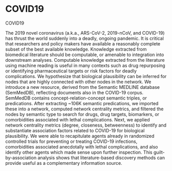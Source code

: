 # COVID19
COVID19

The 2019 novel coronavirus (a.k.a., ARS-CoV-2, 2019-nCoV, and COVID-19) has thrust the world suddenly into a deadly, ongoing pandemic. It is critical that researchers and policy makers have available a reasonably complete subset of the best available knowledge. Knowledge extracted from biomedical literature should be computable, or amenable to integration into downstream analyses. Computable knowledge extracted from the literature using machine reading is useful in many contexts such as drug repurposing or identifying pharmaceutical targets or risk factors for deadly complications. We hypothesize that biological plausibility can be inferred for nodes that are highly connected with other nodes in the network. We introduce a new resource, derived from the Semantic MEDLINE database (SemMedDB), reflecting documents also in the COVID-19 corpus. SemMedDB contains concept-relation-concept semantic triples, or predications. After extracting ~106K semantic predications, we imported these into a network, computed network centrality metrics, and filtered the nodes by semantic type to search for drugs, drug targets, biomarkers, or comorbidities associated with lethal complications. Next, we applied network centrality metrics (degree, closeness, betweenness) to identify and substantiate association factors related to COVID-19 for biological plausibility. We were able to recapitulate agents already in randomized controlled trials for preventing or treating COVID-19 infections, comorbidities associated anecdotally with lethal complications, and also identify other agents which made sense upon further inspection. This guilt-by-association analysis shows that literature-based discovery methods can provide useful as a complementary information source.

